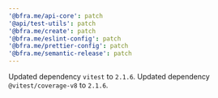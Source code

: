 ```yaml
---
'@bfra.me/api-core': patch
'@api/test-utils': patch
'@bfra.me/create': patch
'@bfra.me/eslint-config': patch
'@bfra.me/prettier-config': patch
'@bfra.me/semantic-release': patch
---
```


Updated dependency `vitest` to `2.1.6`.
Updated dependency `@vitest/coverage-v8` to `2.1.6`.
